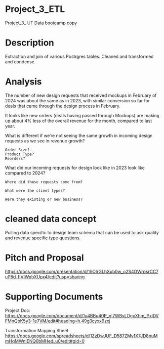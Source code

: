 # Project_3_ETL
Project_3_ UT Data bootcamp copy

# Description
Extraction and join of various Postrgres tables.
Cleaned and transformed and condense.

# Analysis
The number of new design requests that received mockups in February of 2024 was about the same as in 2023, with similar conversion so far for deals that came through the design process in February. 

It looks like new orders (deals having passed through Mockups) are making up about 4% less of the overall revenue for the month, compared to last year.

What is different if we’re not seeing the same growth in incoming design requests as we see in revenue growth? 

    Order Size?
    Product Type?
    Reorders?

What did our incoming requests for design look like in 2023 look like compared to 2024?

    Where did those requests come from?

    What were the client types?

    Were they existing or new business?

# cleaned data concept 
Pulling data specific to design team schema that can be used to ask quality and revenue specific type questions.

# Pitch and Proposal
https://docs.google.com/presentation/d/1hOIrGLhXub0w_o2S4OWrpsrCC7uP8d-fIVlWqbXUpx4/edit?usp=sharing

# Supporting Documents
Project Doc:
 https://docs.google.com/document/d/1u4BBu40P_gI7WBvLOgxXhm_PxjDVFMnQbK5y3-1e7VM/edit#heading=h.49g3cyxx9zxj

Transformation Mapping Sheet:
https://docs.google.com/spreadsheets/d/1ZzDwJUF_D587ZMv1X7JD8nuMmHqMWnIENQ0bMHed_u0/edit#gid=0



